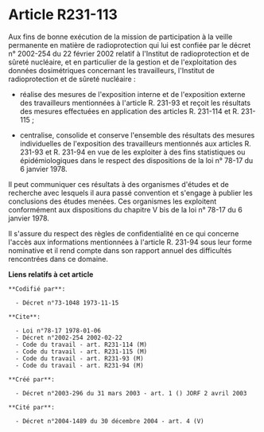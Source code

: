# Article R231-113

Aux fins de bonne exécution de la mission de participation à la veille permanente en matière de radioprotection qui lui est
confiée par le décret n° 2002-254 du 22 février 2002 relatif à l'Institut de radioprotection et de sûreté nucléaire, et en
particulier de la gestion et de l'exploitation des données dosimétriques concernant les travailleurs, l'Institut de
radioprotection et de sûreté nucléaire :

- réalise des mesures de l'exposition interne et de l'exposition externe des travailleurs mentionnées à l'article R. 231-93
et reçoit les résultats des mesures effectuées en application des articles R. 231-114 et R. 231-115 ;

- centralise, consolide et conserve l'ensemble des résultats des mesures individuelles de l'exposition des travailleurs
mentionnés aux articles R. 231-93 et R. 231-94 en vue de les exploiter à des fins statistiques ou épidémiologiques dans le
respect des dispositions de la loi n° 78-17 du 6 janvier 1978.

Il peut communiquer ces résultats à des organismes d'études et de recherche avec lesquels il aura passé convention et
s'engage à publier les conclusions des études menées. Ces organismes les exploitent conformément aux dispositions du chapitre
V bis de la loi n° 78-17 du 6 janvier 1978.

Il s'assure du respect des règles de confidentialité en ce qui concerne l'accès aux informations mentionnées à l'article R.
231-94 sous leur forme nominative et il rend compte dans son rapport annuel des difficultés rencontrées dans ce domaine.

**Liens relatifs à cet article**

	**Codifié par**:

	  - Décret n°73-1048 1973-11-15

	**Cite**:

	  - Loi n°78-17 1978-01-06
	  - Décret n°2002-254 2002-02-22
	  - Code du travail - art. R231-114 (M)
	  - Code du travail - art. R231-115 (M)
	  - Code du travail - art. R231-93 (M)
	  - Code du travail - art. R231-94 (M)

	**Créé par**:

	  - Décret n°2003-296 du 31 mars 2003 - art. 1 () JORF 2 avril 2003

	**Cité par**:

	  - Décret n°2004-1489 du 30 décembre 2004 - art. 4 (V)
